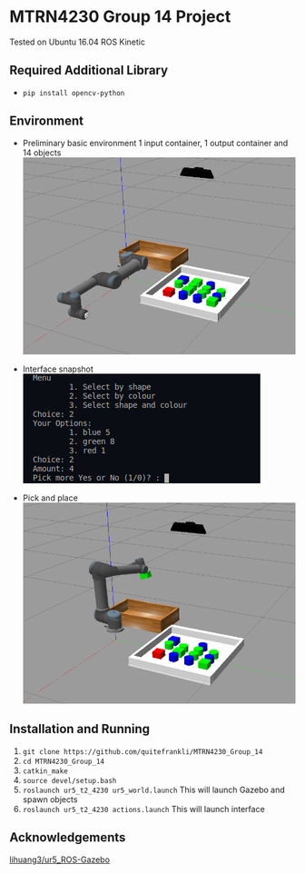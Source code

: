 # MTRN4230 Group 14 Project

Tested on Ubuntu 16.04 ROS Kinetic

## Required Additional Library
* `pip install opencv-python`

## Environment
* Preliminary basic environment 1 input container, 1 output container and 14 objects\
![](updated_environment.png)

* Interface snapshot\
![](interface.png)

* Pick and place\
![](pick_and_place.png)

## Installation and Running
1. `git clone https://github.com/quitefrankli/MTRN4230_Group_14`
2. `cd MTRN4230_Group_14`
3. `catkin_make`
4. `source devel/setup.bash`
5. `roslaunch ur5_t2_4230 ur5_world.launch` This will launch Gazebo and spawn objects
6. `roslaunch ur5_t2_4230 actions.launch` This will launch interface

## Acknowledgements
[lihuang3/ur5_ROS-Gazebo](https://github.com/lihuang3/ur5_ROS-Gazebo)